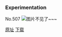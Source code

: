 ### Experimentation
No.507
![图片不见了~~~](https://imgs.xkcd.com/comics/experimentation.png)

[原址](https://xkcd.com//507) [下载](https://imgs.xkcd.com/comics/experimentation.png)


